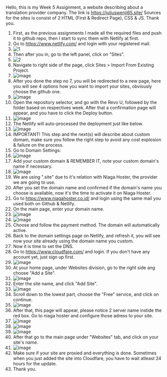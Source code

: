 Hello, this is my Week 5 Assignment, a website describing about a translation provider company. The link is https://juliuswenji65.site/ Sources for the sites is consist of 2 HTML (First & Redirect Page), CSS & JS. Thank you.
1. First, as the previous assignments I made all the required files and push it to github repo, then I start to sync them with Netlify at first.
2. Go to https://www.netlify.com/ and login with your registered mail.
3. ![1](https://github.com/RevoU-FSSE-2/week-5-julzwenji/assets/135611712/fd16f766-05af-4a87-a607-8f2b93e03b23)
4. Then after you in, go to the left panel, click on "Sites".
5. ![2](https://github.com/RevoU-FSSE-2/week-5-julzwenji/assets/135611712/56ec7f39-5e11-4185-9c42-49bccfd8fff0)
6. Navigate to right side of the page, click Sites > Import From Existing Project.
7. ![image](https://github.com/RevoU-FSSE-2/week-5-julzwenji/assets/135611712/498701a6-3693-4de7-9a12-7b200aad8a4b)
8. After you done the step no 7, you will be redirected to a new page, here you will see 4 options how you want to import your sites, obviously choose the github one.
9. ![image](https://github.com/RevoU-FSSE-2/week-5-julzwenji/assets/135611712/8413042f-24a0-48f1-8553-90be8255c1cb)
10. Open the repository selector, and go with the Revo U, followed by the folder based on respectives week. After that a confirmation page will appear, and you have to click the Deploy button.
11. ![image](https://github.com/RevoU-FSSE-2/week-5-julzwenji/assets/135611712/d282f61d-7d19-451c-bf00-351fee142354)
12. The Netlify will auto-processed the deployment just like below.
13. ![image](https://github.com/RevoU-FSSE-2/week-5-julzwenji/assets/135611712/3f7e9a11-38c1-4056-877b-3df0c09611a6)
14. IMPORTANT! This step and the next(s) will describe about custom domain, make sure you follow the right step to avoid any cost explosion & failure on the process.
15. Go to Domain Settings:
16. ![image](https://github.com/RevoU-FSSE-2/week-5-julzwenji/assets/135611712/c199bf30-fa59-43b4-ac53-62b11896dc56)
17. Add your custom domain & REMEMBER IT, note your custom domain's name if necessary.
18. ![image](https://github.com/RevoU-FSSE-2/week-5-julzwenji/assets/135611712/a6e63997-92ab-4205-a3a7-359a88c7038f)
19. We are using ".site" due to it's relation with Niaga Hoster, the provider we are going to use.
20. After you set the domain name and confirmed if the domain's name you choose is available, now it's the time to activate it on Niaga Hoster.
21. Go to https://www.niagahoster.co.id/ and login using the same mail you used both on Github & Netlify.
22. On the main page, enter your domain name.
23. ![image](https://github.com/RevoU-FSSE-2/week-5-julzwenji/assets/135611712/4492ee62-1aad-4140-8711-ca8d904545fd)
24. ![image](https://github.com/RevoU-FSSE-2/week-5-julzwenji/assets/135611712/1cf0e1b3-96d3-49e8-bd6e-cbc7e39b4fff)
25. Choose and follow the payment method. The domain will automatically active.
26. Back to the domain settings page on Netlify, and refresh it, you will see now your site already using the domain name you custom.
27. Now it is time to set the DNS.
28. Go to https://www.cloudfare.com/ and login. If you don't have any account yet, just sign up first.
29. ![image](https://github.com/RevoU-FSSE-2/week-5-julzwenji/assets/135611712/bd290fe1-732f-4fb8-9b5d-53a2c99cb70e)
30. At your home page, under Websites division, go to the right side ang choose "Add a Site".
31. ![image](https://github.com/RevoU-FSSE-2/week-5-julzwenji/assets/135611712/451752e7-3f83-44e7-a26c-670c859fce14)
32. Enter the site name, and click "Add Site".
33. ![image](https://github.com/RevoU-FSSE-2/week-5-julzwenji/assets/135611712/f265cde3-478e-491b-928c-8ba7c9e15dd1)
34. Scroll down to the lowest part, choose the "Free" service, and click on continue.
35. ![image](https://github.com/RevoU-FSSE-2/week-5-julzwenji/assets/135611712/c905514f-f616-4ffb-8b5e-84786ecd54e6)
36. After that, this page will appear, please notice 2 server name instide the red box. Go to niaga hoster and configure those adress to your site.
37. ![image](https://github.com/RevoU-FSSE-2/week-5-julzwenji/assets/135611712/82b7d2cb-b627-4af8-bc11-f2f02945d9a2)
38. ![image](https://github.com/RevoU-FSSE-2/week-5-julzwenji/assets/135611712/21ecb8bd-44dc-47be-8cd1-64215ff6d99b)
39. ![image](https://github.com/RevoU-FSSE-2/week-5-julzwenji/assets/135611712/6ca042c0-9df7-41eb-bb62-9b5183c6501b)
40. After that go to the main page under "Websites" tab, and click on your site's name.
41. ![image](https://github.com/RevoU-FSSE-2/week-5-julzwenji/assets/135611712/2c4cc93f-8843-4bd5-aad9-1671a71f373f)
42. Make sure if your site are proxied and everything is done. Sometimes when you just added the site into Cloudfare, you have to wait atleast 24 hours for the update.
43. Thank you.

















